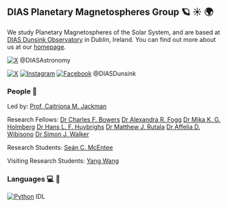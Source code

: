 ## DIAS Planetary Magnetospheres Group :ringed_planet: :sunny: :earth_africa:
We study Planetary Magnetospheres of the Solar System, and are based at [DIAS Dunsink Observatory](https://www.dunsink.dias.ie/) in Dublin, Ireland.
You can find out more about us at our [homepage](https://www.dias.ie/cosmicphysics/astrophysics/astro-research/astro-planetary-magnetospheres/).

[![X](https://img.shields.io/badge/X-%23000000.svg?logo=X&logoColor=white)](https://x.com/DIASAstronomy) @DIASAstronomy

[![X](https://img.shields.io/badge/X-%23000000.svg?logo=X&logoColor=white)](https://x.com/DIASDunsink)
[![Instagram](https://img.shields.io/badge/Instagram-%23E4405F.svg?logo=Instagram&logoColor=white)](https://www.instagram.com/diasdunsink/)
[![Facebook](https://img.shields.io/badge/Facebook-%231877F2.svg?logo=Facebook&logoColor=white)](https://www.facebook.com/DIASDunsink) @DIASDunsink

### People :wave:
Led by: 
[Prof. Caitríona M. Jackman](https://github.com/caitrionajackman)

Research Fellows: 
[Dr Charles F. Bowers](https://github.com/bowersch3)
[Dr Alexandra R. Fogg](https://github.com/arfogg)
[Dr Mika K. G. Holmberg](https://github.com/MikaKGH)
[Dr Hans L. F. Huybrighs](https://github.com/HansHuybrighs)
[Dr Matthew J. Rutala](https://github.com/mjrutala)
[Dr Affelia D. Wibisono](https://github.com/AffeliaW)
[Dr Simon J. Walker](https://github.com/08walkersj)

Research Students:
[Seán C. McEntee](https://github.com/SeanMcEntee)

Visiting Research Students:
[Yang Wang](https://github.com/iggwy)

### Languages :computer: :snake:
[![Python](https://img.shields.io/badge/Python-3776AB?logo=python&logoColor=fff)](#)
IDL
